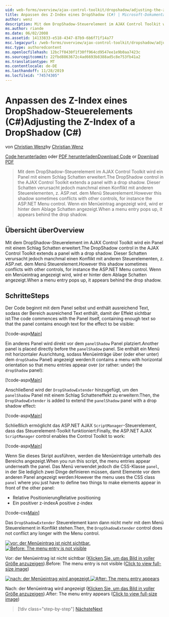 ```yaml
---
uid: web-forms/overview/ajax-control-toolkit/dropshadow/adjusting-the-z-index-of-a-dropshadow-cs
title: Anpassen des Z-Index eines DropShadow (C#) | Microsoft-Dokumentation
author: wenz
description: Mit dem DropShadow-Steuerelement im AJAX Control Toolkit wird ein Panel mit einem Schlag Schatten erweitert. Dieser Schatten steht jedoch manchmal in Konflikt mit anderen Steuerelementen, für Insta...
ms.author: riande
ms.date: 06/02/2008
ms.assetid: 14133833-e518-4347-87b9-6b6f71f14a77
msc.legacyurl: /web-forms/overview/ajax-control-toolkit/dropshadow/adjusting-the-z-index-of-a-dropshadow-cs
msc.type: authoredcontent
ms.openlocfilehash: 12bc7f0430f1f30ff964cd9547ee1e9b0aa7423c
ms.sourcegitcommit: 22fbd8863672c4ad6693b8388ad5c8e753fb41a2
ms.translationtype: MT
ms.contentlocale: de-DE
ms.lasthandoff: 11/28/2019
ms.locfileid: "74574305"
---
```

# <a name="adjusting-the-z-index-of-a-dropshadow-c"></a><span data-ttu-id="94628-104">Anpassen des Z-Index eines DropShadow-Steuerelements (C#)</span><span class="sxs-lookup"><span data-stu-id="94628-104">Adjusting the Z-Index of a DropShadow (C#)</span></span>

<span data-ttu-id="94628-105">von [Christian Wenz](https://github.com/wenz)</span><span class="sxs-lookup"><span data-stu-id="94628-105">by [Christian Wenz](https://github.com/wenz)</span></span>

<span data-ttu-id="94628-106">[Code herunterladen](https://download.microsoft.com/download/5/1/6/51652a81-500b-4f6b-88d3-617103e7941e/DropShadow1.cs.zip) oder [PDF herunterladen](https://download.microsoft.com/download/b/6/a/b6ae89ee-df69-4c87-9bfb-ad1eb2b23373/dropshadow1CS.pdf)</span><span class="sxs-lookup"><span data-stu-id="94628-106">[Download Code](https://download.microsoft.com/download/5/1/6/51652a81-500b-4f6b-88d3-617103e7941e/DropShadow1.cs.zip) or [Download PDF](https://download.microsoft.com/download/b/6/a/b6ae89ee-df69-4c87-9bfb-ad1eb2b23373/dropshadow1CS.pdf)</span></span>

> <span data-ttu-id="94628-107">Mit dem DropShadow-Steuerelement im AJAX Control Toolkit wird ein Panel mit einem Schlag Schatten erweitert.</span><span class="sxs-lookup"><span data-stu-id="94628-107">The DropShadow control in the AJAX Control Toolkit extends a panel with a drop shadow.</span></span> <span data-ttu-id="94628-108">Dieser Schatten verursacht jedoch manchmal einen Konflikt mit anderen Steuerelementen, z. ASP.net. dem Menü Steuerelement.</span><span class="sxs-lookup"><span data-stu-id="94628-108">However this shadow sometimes conflicts with other controls, for instance the ASP.NET Menu control.</span></span> <span data-ttu-id="94628-109">Wenn ein Menüeintrag angezeigt wird, wird er hinter dem Ablage Schatten angezeigt.</span><span class="sxs-lookup"><span data-stu-id="94628-109">When a menu entry pops up, it appears behind the drop shadow.</span></span>

## <a name="overview"></a><span data-ttu-id="94628-110">Übersicht über</span><span class="sxs-lookup"><span data-stu-id="94628-110">Overview</span></span>

<span data-ttu-id="94628-111">Mit dem DropShadow-Steuerelement im AJAX Control Toolkit wird ein Panel mit einem Schlag Schatten erweitert.</span><span class="sxs-lookup"><span data-stu-id="94628-111">The DropShadow control in the AJAX Control Toolkit extends a panel with a drop shadow.</span></span> <span data-ttu-id="94628-112">Dieser Schatten verursacht jedoch manchmal einen Konflikt mit anderen Steuerelementen, z. ASP.net. dem Menü Steuerelement.</span><span class="sxs-lookup"><span data-stu-id="94628-112">However this shadow sometimes conflicts with other controls, for instance the ASP.NET Menu control.</span></span> <span data-ttu-id="94628-113">Wenn ein Menüeintrag angezeigt wird, wird er hinter dem Ablage Schatten angezeigt.</span><span class="sxs-lookup"><span data-stu-id="94628-113">When a menu entry pops up, it appears behind the drop shadow.</span></span>

## <a name="steps"></a><span data-ttu-id="94628-114">Schritte</span><span class="sxs-lookup"><span data-stu-id="94628-114">Steps</span></span>

<span data-ttu-id="94628-115">Der Code beginnt mit dem Panel selbst und enthält ausreichend Text, sodass der Bereich ausreichend Text enthält, damit der Effekt sichtbar ist:</span><span class="sxs-lookup"><span data-stu-id="94628-115">The code commences with the Panel itself, containing enough text so that the panel contains enough text for the effect to be visible:</span></span>

[!code-aspx[Main](adjusting-the-z-index-of-a-dropshadow-cs/samples/sample1.aspx)]

<span data-ttu-id="94628-116">Ein anderes Panel wird direkt vor dem `panelShadow` Panel platziert.</span><span class="sxs-lookup"><span data-stu-id="94628-116">Another panel is placed directly before the `panelShadow` panel.</span></span> <span data-ttu-id="94628-117">Sie enthält ein Menü mit horizontaler Ausrichtung, sodass Menüeinträge über (oder eher unter) dem `dropShadow` Panel) angezeigt werden:</span><span class="sxs-lookup"><span data-stu-id="94628-117">It contains a menu with horizontal orientation so that menu entries appear over (or rather: under) the `dropShadow` panel):</span></span>

[!code-aspx[Main](adjusting-the-z-index-of-a-dropshadow-cs/samples/sample2.aspx)]

<span data-ttu-id="94628-118">Anschließend wird der `DropShadowExtender` hinzugefügt, um den `panelShadow` Panel mit einem Schlag Schatteneffekt zu erweitern:</span><span class="sxs-lookup"><span data-stu-id="94628-118">Then, the `DropShadowExtender` is added to extend the `panelShadow` panel with a drop shadow effect:</span></span>

[!code-aspx[Main](adjusting-the-z-index-of-a-dropshadow-cs/samples/sample3.aspx)]

<span data-ttu-id="94628-119">Schließlich ermöglicht das ASP.NET AJAX `ScriptManager`-Steuerelement, dass das Steuerelement-Toolkit funktioniert:</span><span class="sxs-lookup"><span data-stu-id="94628-119">Finally, the ASP.NET AJAX `ScriptManager` control enables the Control Toolkit to work:</span></span>

[!code-aspx[Main](adjusting-the-z-index-of-a-dropshadow-cs/samples/sample4.aspx)]

<span data-ttu-id="94628-120">Wenn Sie dieses Skript ausführen, werden die Menüeinträge unterhalb des Bereichs angezeigt.</span><span class="sxs-lookup"><span data-stu-id="94628-120">When you run this script, the menu entries appear underneath the panel.</span></span> <span data-ttu-id="94628-121">Das Menü verwendet jedoch die CSS-Klasse `panel`, in der Sie lediglich zwei Dinge definieren müssen, damit Elemente vor dem anderen Panel angezeigt werden:</span><span class="sxs-lookup"><span data-stu-id="94628-121">However the menu uses the CSS class `panel` where you just have to define two things to make elements appear in front of the other panel:</span></span>

- <span data-ttu-id="94628-122">Relative Positionierung</span><span class="sxs-lookup"><span data-stu-id="94628-122">Relative positioning</span></span>
- <span data-ttu-id="94628-123">Ein positiver z-index</span><span class="sxs-lookup"><span data-stu-id="94628-123">A positive z-index</span></span>

[!code-css[Main](adjusting-the-z-index-of-a-dropshadow-cs/samples/sample5.css)]

<span data-ttu-id="94628-124">Das `DropShadowExtender` Steuerelement kann dann nicht mehr mit dem Menü Steuerelement in Konflikt stehen.</span><span class="sxs-lookup"><span data-stu-id="94628-124">Then, the `DropShadowExtender` control does not conflict any longer with the Menu control.</span></span>

<span data-ttu-id="94628-125">[![vor: der Menüeintrag ist nicht sichtbar.](adjusting-the-z-index-of-a-dropshadow-cs/_static/image2.png)](adjusting-the-z-index-of-a-dropshadow-cs/_static/image1.png)</span><span class="sxs-lookup"><span data-stu-id="94628-125">[![Before: The menu entry is not visible](adjusting-the-z-index-of-a-dropshadow-cs/_static/image2.png)](adjusting-the-z-index-of-a-dropshadow-cs/_static/image1.png)</span></span>

<span data-ttu-id="94628-126">Vor: der Menüeintrag ist nicht sichtbar ([Klicken Sie, um das Bild in voller Größe anzuzeigen](adjusting-the-z-index-of-a-dropshadow-cs/_static/image3.png)).</span><span class="sxs-lookup"><span data-stu-id="94628-126">Before: The menu entry is not visible ([Click to view full-size image](adjusting-the-z-index-of-a-dropshadow-cs/_static/image3.png))</span></span>

<span data-ttu-id="94628-127">[![nach: der Menüeintrag wird angezeigt.](adjusting-the-z-index-of-a-dropshadow-cs/_static/image5.png)](adjusting-the-z-index-of-a-dropshadow-cs/_static/image4.png)</span><span class="sxs-lookup"><span data-stu-id="94628-127">[![After: The menu entry appears](adjusting-the-z-index-of-a-dropshadow-cs/_static/image5.png)](adjusting-the-z-index-of-a-dropshadow-cs/_static/image4.png)</span></span>

<span data-ttu-id="94628-128">Nach: der Menüeintrag wird angezeigt ([Klicken Sie, um das Bild in voller Größe anzuzeigen](adjusting-the-z-index-of-a-dropshadow-cs/_static/image6.png)).</span><span class="sxs-lookup"><span data-stu-id="94628-128">After: The menu entry appears ([Click to view full-size image](adjusting-the-z-index-of-a-dropshadow-cs/_static/image6.png))</span></span>

> [!div class="step-by-step"]
> [<span data-ttu-id="94628-129">Nächste</span><span class="sxs-lookup"><span data-stu-id="94628-129">Next</span></span>](manipulating-dropshadow-properties-from-client-code-cs.md)
